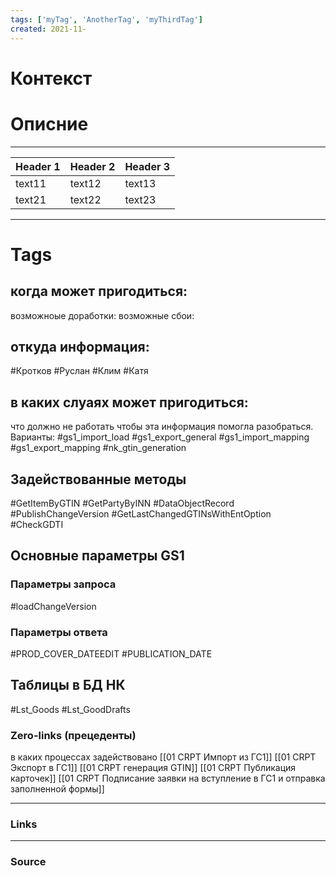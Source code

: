 ```yaml
---
tags: ['myTag', 'AnotherTag', 'myThirdTag']  
created: 2021-11-
---
```

# Контекст
# Описние


------------------

Header 1 | Header 2 | Header 3
----------------- | ------- | ----------
text11 |text12 |text13
text21 |text22 |text23

___
# Tags
## когда может пригодиться: 
возможноые доработки:
возможные сбои:

## откуда информация:
#Кротков #Руслан #Клим #Катя 
## в каких слуаях может пригодиться:
что должно не работать чтобы эта информация помогла разобраться. Варианты: 
#gs1_import_load
#gs1_export_general 
#gs1_import_mapping 
#gs1_export_mapping
#nk_gtin_generation
## Задействованные методы
#GetItemByGTIN 
#GetPartyByINN 
#DataObjectRecord
#PublishChangeVersion
#GetLastChangedGTINsWithEntOption 
#CheckGDTI

## Основные параметры GS1
### Параметры запроса
#loadChangeVersion 
### Параметры ответа
#PROD_COVER_DATEEDIT 
#PUBLICATION_DATE 

## Таблицы в БД НК
#Lst_Goods
#Lst_GoodDrafts
### Zero-links (прецеденты)
в каких процессах задействовано
[[01 CRPT Импорт из ГС1]] 
[[01 CRPT Экспорт в ГС1]]
[[01 CRPT генерация GTIN]] 
[[01 CRPT Публикация карточек]] 
[[01 CRPT Подписание заявки на вступление в ГС1 и отправка заполненной формы]]

___
### Links

---
### Source